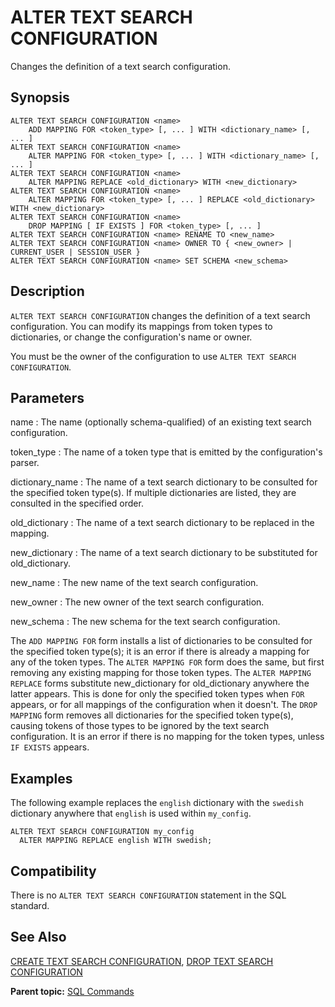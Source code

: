 # ALTER TEXT SEARCH CONFIGURATION 

Changes the definition of a text search configuration.

## <a id="section2"></a>Synopsis 

``` {#sql_command_synopsis}
ALTER TEXT SEARCH CONFIGURATION <name>
    ADD MAPPING FOR <token_type> [, ... ] WITH <dictionary_name> [, ... ]
ALTER TEXT SEARCH CONFIGURATION <name>
    ALTER MAPPING FOR <token_type> [, ... ] WITH <dictionary_name> [, ... ]
ALTER TEXT SEARCH CONFIGURATION <name>
    ALTER MAPPING REPLACE <old_dictionary> WITH <new_dictionary>
ALTER TEXT SEARCH CONFIGURATION <name>
    ALTER MAPPING FOR <token_type> [, ... ] REPLACE <old_dictionary> WITH <new_dictionary>
ALTER TEXT SEARCH CONFIGURATION <name>
    DROP MAPPING [ IF EXISTS ] FOR <token_type> [, ... ]
ALTER TEXT SEARCH CONFIGURATION <name> RENAME TO <new_name>
ALTER TEXT SEARCH CONFIGURATION <name> OWNER TO { <new_owner> | CURRENT_USER | SESSION_USER }
ALTER TEXT SEARCH CONFIGURATION <name> SET SCHEMA <new_schema>
```

## <a id="section3"></a>Description 

`ALTER TEXT SEARCH CONFIGURATION` changes the definition of a text search configuration. You can modify its mappings from token types to dictionaries, or change the configuration's name or owner.

You must be the owner of the configuration to use `ALTER TEXT SEARCH CONFIGURATION`.

## <a id="section4"></a>Parameters 

name
:   The name \(optionally schema-qualified\) of an existing text search configuration.

token\_type
:   The name of a token type that is emitted by the configuration's parser.

dictionary\_name
:   The name of a text search dictionary to be consulted for the specified token type\(s\). If multiple dictionaries are listed, they are consulted in the specified order.

old\_dictionary
:   The name of a text search dictionary to be replaced in the mapping.

new\_dictionary
:   The name of a text search dictionary to be substituted for old\_dictionary.

new\_name
:   The new name of the text search configuration.

new\_owner
:   The new owner of the text search configuration.

new\_schema
:   The new schema for the text search configuration.

The `ADD MAPPING FOR` form installs a list of dictionaries to be consulted for the specified token type\(s\); it is an error if there is already a mapping for any of the token types. The `ALTER MAPPING FOR` form does the same, but first removing any existing mapping for those token types. The `ALTER MAPPING REPLACE` forms substitute new\_dictionary for old\_dictionary anywhere the latter appears. This is done for only the specified token types when `FOR` appears, or for all mappings of the configuration when it doesn't. The `DROP MAPPING` form removes all dictionaries for the specified token type\(s\), causing tokens of those types to be ignored by the text search configuration. It is an error if there is no mapping for the token types, unless `IF EXISTS` appears.

## <a id="section5"></a>Examples 

The following example replaces the `english` dictionary with the `swedish` dictionary anywhere that `english` is used within `my_config`.

```
ALTER TEXT SEARCH CONFIGURATION my_config
  ALTER MAPPING REPLACE english WITH swedish;
```

## <a id="section6"></a>Compatibility 

There is no `ALTER TEXT SEARCH CONFIGURATION` statement in the SQL standard.

## <a id="section7"></a>See Also 

[CREATE TEXT SEARCH CONFIGURATION](CREATE_TEXT_SEARCH_CONFIGURATION.html), [DROP TEXT SEARCH CONFIGURATION](DROP_TEXT_SEARCH_CONFIGURATION.html)

**Parent topic:** [SQL Commands](../sql_commands/sql_ref.html)

